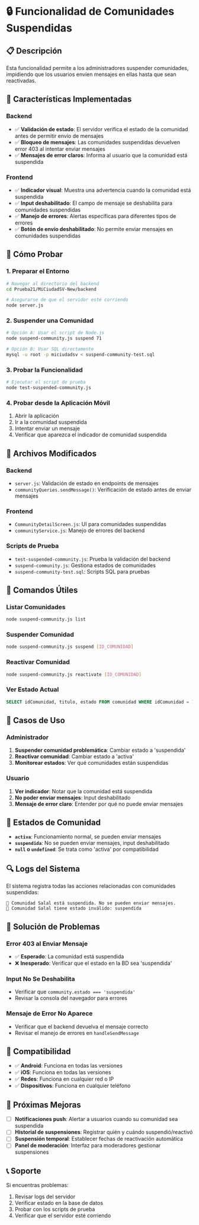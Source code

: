 # 🔒 Funcionalidad de Comunidades Suspendidas

## 📋 Descripción

Esta funcionalidad permite a los administradores suspender comunidades, impidiendo que los usuarios envíen mensajes en ellas hasta que sean reactivadas.

## 🚀 Características Implementadas

### Backend
- ✅ **Validación de estado**: El servidor verifica el estado de la comunidad antes de permitir envío de mensajes
- ✅ **Bloqueo de mensajes**: Las comunidades suspendidas devuelven error 403 al intentar enviar mensajes
- ✅ **Mensajes de error claros**: Informa al usuario que la comunidad está suspendida

### Frontend
- ✅ **Indicador visual**: Muestra una advertencia cuando la comunidad está suspendida
- ✅ **Input deshabilitado**: El campo de mensaje se deshabilita para comunidades suspendidas
- ✅ **Manejo de errores**: Alertas específicas para diferentes tipos de errores
- ✅ **Botón de envío deshabilitado**: No permite enviar mensajes en comunidades suspendidas

## 🧪 Cómo Probar

### 1. Preparar el Entorno
```bash
# Navegar al directorio del backend
cd Prueba21/MiCiudadSV-New/backend

# Asegurarse de que el servidor esté corriendo
node server.js
```

### 2. Suspender una Comunidad
```bash
# Opción A: Usar el script de Node.js
node suspend-community.js suspend 71

# Opción B: Usar SQL directamente
mysql -u root -p miciudadsv < suspend-community-test.sql
```

### 3. Probar la Funcionalidad
```bash
# Ejecutar el script de prueba
node test-suspended-community.js
```

### 4. Probar desde la Aplicación Móvil
1. Abrir la aplicación
2. Ir a la comunidad suspendida
3. Intentar enviar un mensaje
4. Verificar que aparezca el indicador de comunidad suspendida

## 📁 Archivos Modificados

### Backend
- `server.js`: Validación de estado en endpoints de mensajes
- `communityQueries.sendMessage()`: Verificación de estado antes de enviar mensajes

### Frontend
- `CommunityDetailScreen.js`: UI para comunidades suspendidas
- `communityService.js`: Manejo de errores del backend

### Scripts de Prueba
- `test-suspended-community.js`: Prueba la validación del backend
- `suspend-community.js`: Gestiona estados de comunidades
- `suspend-community-test.sql`: Scripts SQL para pruebas

## 🔧 Comandos Útiles

### Listar Comunidades
```bash
node suspend-community.js list
```

### Suspender Comunidad
```bash
node suspend-community.js suspend [ID_COMUNIDAD]
```

### Reactivar Comunidad
```bash
node suspend-community.js reactivate [ID_COMUNIDAD]
```

### Ver Estado Actual
```sql
SELECT idComunidad, titulo, estado FROM comunidad WHERE idComunidad = 71;
```

## 🎯 Casos de Uso

### Administrador
1. **Suspender comunidad problemática**: Cambiar estado a 'suspendida'
2. **Reactivar comunidad**: Cambiar estado a 'activa'
3. **Monitorear estados**: Ver qué comunidades están suspendidas

### Usuario
1. **Ver indicador**: Notar que la comunidad está suspendida
2. **No poder enviar mensajes**: Input deshabilitado
3. **Mensaje de error claro**: Entender por qué no puede enviar mensajes

## 🚨 Estados de Comunidad

- **`activa`**: Funcionamiento normal, se pueden enviar mensajes
- **`suspendida`**: No se pueden enviar mensajes, input deshabilitado
- **`null` o `undefined`**: Se trata como 'activa' por compatibilidad

## 🔍 Logs del Sistema

El sistema registra todas las acciones relacionadas con comunidades suspendidas:

```
🚫 Comunidad Salal está suspendida. No se pueden enviar mensajes.
🚫 Comunidad Salal tiene estado inválido: suspendida
```

## 🐛 Solución de Problemas

### Error 403 al Enviar Mensaje
- ✅ **Esperado**: La comunidad está suspendida
- ❌ **Inesperado**: Verificar que el estado en la BD sea 'suspendida'

### Input No Se Deshabilita
- Verificar que `community.estado === 'suspendida'`
- Revisar la consola del navegador para errores

### Mensaje de Error No Aparece
- Verificar que el backend devuelva el mensaje correcto
- Revisar el manejo de errores en `handleSendMessage`

## 📱 Compatibilidad

- ✅ **Android**: Funciona en todas las versiones
- ✅ **iOS**: Funciona en todas las versiones  
- ✅ **Redes**: Funciona en cualquier red o IP
- ✅ **Dispositivos**: Funciona en cualquier teléfono

## 🔮 Próximas Mejoras

- [ ] **Notificaciones push**: Alertar a usuarios cuando su comunidad sea suspendida
- [ ] **Historial de suspensiones**: Registrar quién y cuándo suspendió/reactivó
- [ ] **Suspensión temporal**: Establecer fechas de reactivación automática
- [ ] **Panel de moderación**: Interfaz para moderadores gestionar suspensiones

## 📞 Soporte

Si encuentras problemas:
1. Revisar logs del servidor
2. Verificar estado en la base de datos
3. Probar con los scripts de prueba
4. Verificar que el servidor esté corriendo
